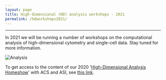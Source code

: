 ```yaml
---
layout: page
title: High-dimensional (HD) analysis workshops - 2021
permalink: /hdworkshops2021/
---
```


---

In 2021 we will be running a number of workshops on the computational analysis of high-dimensional cytometry and single-cell data. Stay tuned for more information.

![Analysis](https://raw.githubusercontent.com/tomashhurst/tomashhurst.github.io/master/images/Clusters%20wide.png)

To get access to the content of our 2020 '[High-Dimensional Analysis Homeshow](https://immunedynamics.io/homeshow/)' with ACS and ASI, see [this link](https://immunedynamics.io/homeshow/).

<br />
<br />
